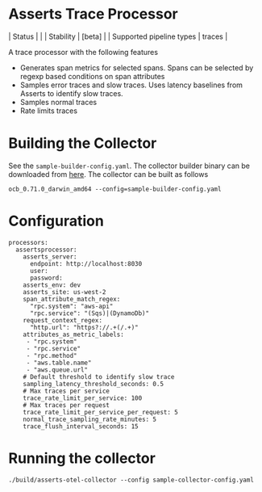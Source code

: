 # Asserts Trace Processor

| Status                   |           |
| Stability                | [beta]    |
| Supported pipeline types | traces    |

A trace processor with the following features
* Generates span metrics for selected spans. Spans can be selected by regexp based conditions on span attributes
* Samples error traces and slow traces. Uses latency baselines from Asserts to identify slow traces.
* Samples normal traces
* Rate limits traces 

# Building the Collector
See the `sample-builder-config.yaml`. The collector builder binary can be downloaded from [here](https://github.com/open-telemetry/opentelemetry-collector/releases).
The collector can be built as follows
```
ocb_0.71.0_darwin_amd64 --config=sample-builder-config.yaml
```

# Configuration
```
processors:
  assertsprocessor:
    asserts_server: 
      endpoint: http://localhost:8030
      user: 
      password:
    asserts_env: dev
    asserts_site: us-west-2
    span_attribute_match_regex:
      "rpc.system": "aws-api"
      "rpc.service": "(Sqs)|(DynamoDb)"
    request_context_regex:
      "http.url": "https?://.+(/.+)"
    attributes_as_metric_labels:
     - "rpc.system"
     - "rpc.service"
     - "rpc.method"
     - "aws.table.name"
     - "aws.queue.url"
    # Default threshold to identify slow trace
    sampling_latency_threshold_seconds: 0.5
    # Max traces per service
    trace_rate_limit_per_service: 100
    # Max traces per request
    trace_rate_limit_per_service_per_request: 5
    normal_trace_sampling_rate_minutes: 5
    trace_flush_interval_seconds: 15
```

# Running the collector
```
./build/asserts-otel-collector --config sample-collector-config.yaml
```

